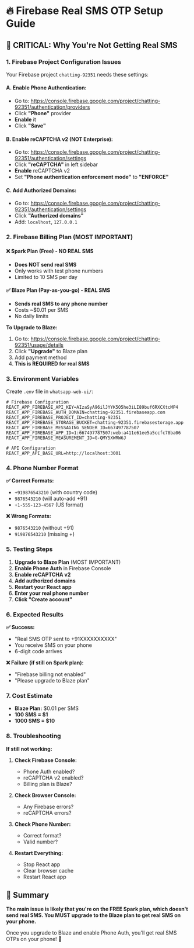 # 🔥 Firebase Real SMS OTP Setup Guide

## 🚨 **CRITICAL: Why You're Not Getting Real SMS**

### **1. Firebase Project Configuration Issues**

Your Firebase project `chatting-92351` needs these settings:

#### **A. Enable Phone Authentication:**
- Go to: https://console.firebase.google.com/project/chatting-92351/authentication/providers
- Click **"Phone"** provider
- **Enable** it
- Click **"Save"**

#### **B. Enable reCAPTCHA v2 (NOT Enterprise):**
- Go to: https://console.firebase.google.com/project/chatting-92351/authentication/settings
- Click **"reCAPTCHA"** in left sidebar
- **Enable** reCAPTCHA v2
- Set **"Phone authentication enforcement mode"** to **"ENFORCE"**

#### **C. Add Authorized Domains:**
- Go to: https://console.firebase.google.com/project/chatting-92351/authentication/settings
- Click **"Authorized domains"**
- Add: `localhost`, `127.0.0.1`

### **2. Firebase Billing Plan (MOST IMPORTANT)**

#### **❌ Spark Plan (Free) - NO REAL SMS**
- **Does NOT send real SMS**
- Only works with test phone numbers
- Limited to 10 SMS per day

#### **✅ Blaze Plan (Pay-as-you-go) - REAL SMS**
- **Sends real SMS to any phone number**
- Costs ~$0.01 per SMS
- No daily limits

**To Upgrade to Blaze:**
1. Go to: https://console.firebase.google.com/project/chatting-92351/usage/details
2. Click **"Upgrade"** to Blaze plan
3. Add payment method
4. **This is REQUIRED for real SMS**

### **3. Environment Variables**

Create `.env` file in `whatsapp-web-ui/`:

```env
# Firebase Configuration
REACT_APP_FIREBASE_API_KEY=AIzaSyA96ilJYYK5O5he3iLI89buf6RXCXtcMP4
REACT_APP_FIREBASE_AUTH_DOMAIN=chatting-92351.firebaseapp.com
REACT_APP_FIREBASE_PROJECT_ID=chatting-92351
REACT_APP_FIREBASE_STORAGE_BUCKET=chatting-92351.firebasestorage.app
REACT_APP_FIREBASE_MESSAGING_SENDER_ID=667497787507
REACT_APP_FIREBASE_APP_ID=1:667497787507:web:a411e61ee5a5ccfc78ba06
REACT_APP_FIREBASE_MEASUREMENT_ID=G-QMY5XWRW6J

# API Configuration
REACT_APP_API_BASE_URL=http://localhost:3001
```

### **4. Phone Number Format**

**✅ Correct Formats:**
- `+919876543210` (with country code)
- `9876543210` (will auto-add +91)
- `+1-555-123-4567` (US format)

**❌ Wrong Formats:**
- `9876543210` (without +91)
- `919876543210` (missing +)

### **5. Testing Steps**

1. **Upgrade to Blaze Plan** (MOST IMPORTANT)
2. **Enable Phone Auth** in Firebase Console
3. **Enable reCAPTCHA v2**
4. **Add authorized domains**
5. **Restart your React app**
6. **Enter your real phone number**
7. **Click "Create account"**

### **6. Expected Results**

**✅ Success:**
- "Real SMS OTP sent to +91XXXXXXXXXX"
- You receive SMS on your phone
- 6-digit code arrives

**❌ Failure (if still on Spark plan):**
- "Firebase billing not enabled"
- "Please upgrade to Blaze plan"

### **7. Cost Estimate**

- **Blaze Plan:** $0.01 per SMS
- **100 SMS = $1**
- **1000 SMS = $10**

### **8. Troubleshooting**

**If still not working:**

1. **Check Firebase Console:**
   - Phone Auth enabled?
   - reCAPTCHA v2 enabled?
   - Billing plan is Blaze?

2. **Check Browser Console:**
   - Any Firebase errors?
   - reCAPTCHA errors?

3. **Check Phone Number:**
   - Correct format?
   - Valid number?

4. **Restart Everything:**
   - Stop React app
   - Clear browser cache
   - Restart React app

## 🎯 **Summary**

**The main issue is likely that you're on the FREE Spark plan, which doesn't send real SMS. You MUST upgrade to the Blaze plan to get real SMS on your phone.**

Once you upgrade to Blaze and enable Phone Auth, you'll get real SMS OTPs on your phone! 🚀

